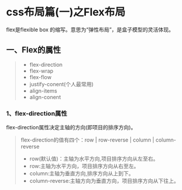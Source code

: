 # css布局篇(一)之Flex布局
flex是flexible box 的缩写。意思为“弹性布局”，是盒子模型的灵活体现。

## 一、Flex的属性
>* flex-direction
>* flex-wrap
>* flex-flow
>* justify-conent(个人最常用)
>* align-items
>* align-conent

### 1、flex-direction属性

flex-direction属性决定主轴的方向(即项目的排序方向)。

>flex-direction的值有四个：row | row-reverse | column | column-reverse 
>* row(默认值)：主轴为水平方向,项目排序方向从左至右。
>* row:主轴为水平方向，项目排序方向从右至左。
>* column:主轴为垂直方向,排序方向从上到下。
>* column-reverse:主轴方向为垂直方向，项目排序方向从下往上。